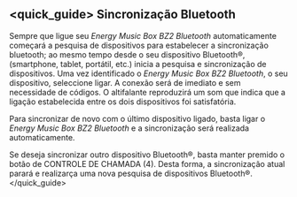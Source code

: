 ## <quick_guide> Sincronização Bluetooth
Sempre que ligue seu *Energy Music Box BZ2 Bluetooth* automaticamente começará a pesquisa de dispositivos para estabelecer a sincronização bluetooth; ao mesmo tempo desde o seu dispositivo Bluetooth®, (smartphone, tablet, portátil, etc.) inicia a pesquisa e sincronização de dispositivos. Uma vez identificado o *Energy Music Box BZ2 Bluetooth*, o seu dispositivo, seleccione ligar. A conexão será de imediato e sem necessidade de códigos. O altifalante reproduzirá um som que indica que a ligação estabelecida entre os dois dispositivos foi satisfatória.  

Para sincronizar de novo com o último dispositivo ligado, basta ligar o *Energy Music Box BZ2 Bluetooth* e a sincronização será realizada automaticamente.

Se deseja sincronizar outro dispositivo Bluetooth®, basta manter premido o botão de CONTROLE DE CHAMADA (4). Desta forma, a sincronização atual parará e realizarça uma nova pesquisa de dispositivos Bluetooth®.
</quick_guide>
